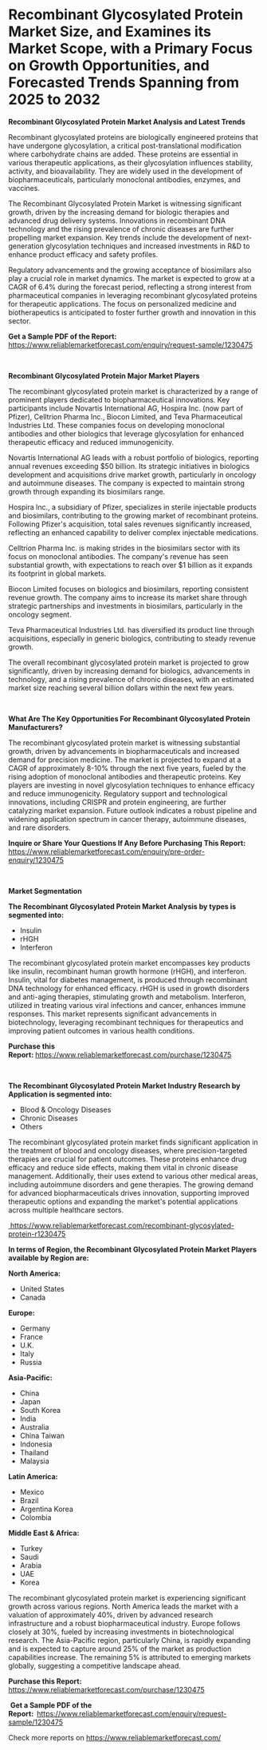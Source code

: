 <p><h1>Recombinant Glycosylated Protein Market Size, and Examines its Market Scope, with a Primary Focus on Growth Opportunities, and Forecasted Trends Spanning from 2025 to 2032</h1></p><p><strong>Recombinant Glycosylated Protein Market Analysis and Latest Trends</strong></p>
<p><p>Recombinant glycosylated proteins are biologically engineered proteins that have undergone glycosylation, a critical post-translational modification where carbohydrate chains are added. These proteins are essential in various therapeutic applications, as their glycosylation influences stability, activity, and bioavailability. They are widely used in the development of biopharmaceuticals, particularly monoclonal antibodies, enzymes, and vaccines.</p><p>The Recombinant Glycosylated Protein Market is witnessing significant growth, driven by the increasing demand for biologic therapies and advanced drug delivery systems. Innovations in recombinant DNA technology and the rising prevalence of chronic diseases are further propelling market expansion. Key trends include the development of next-generation glycosylation techniques and increased investments in R&D to enhance product efficacy and safety profiles.</p><p>Regulatory advancements and the growing acceptance of biosimilars also play a crucial role in market dynamics. The market is expected to grow at a CAGR of 6.4% during the forecast period, reflecting a strong interest from pharmaceutical companies in leveraging recombinant glycosylated proteins for therapeutic applications. The focus on personalized medicine and biotherapeutics is anticipated to foster further growth and innovation in this sector.</p></p>
<p><strong>Get a Sample PDF of the Report:&nbsp;</strong> <a href="https://www.reliablemarketforecast.com/enquiry/request-sample/1230475?utm_campaign=2301&utm_medium=2&utm_source=Github&utm_content=ia&utm_term=09032025&utm_id=recombinant-glycosylated-protein">https://www.reliablemarketforecast.com/enquiry/request-sample/1230475</a></p>
<p>&nbsp;</p>
<p><strong>Recombinant Glycosylated Protein Major Market Players</strong></p>
<p><p>The recombinant glycosylated protein market is characterized by a range of prominent players dedicated to biopharmaceutical innovations. Key participants include Novartis International AG, Hospira Inc. (now part of Pfizer), Celltrion Pharma Inc., Biocon Limited, and Teva Pharmaceutical Industries Ltd. These companies focus on developing monoclonal antibodies and other biologics that leverage glycosylation for enhanced therapeutic efficacy and reduced immunogenicity.</p><p>Novartis International AG leads with a robust portfolio of biologics, reporting annual revenues exceeding $50 billion. Its strategic initiatives in biologics development and acquisitions drive market growth, particularly in oncology and autoimmune diseases. The company is expected to maintain strong growth through expanding its biosimilars range.</p><p>Hospira Inc., a subsidiary of Pfizer, specializes in sterile injectable products and biosimilars, contributing to the growing market of recombinant proteins. Following Pfizer's acquisition, total sales revenues significantly increased, reflecting an enhanced capability to deliver complex injectable medications.</p><p>Celltrion Pharma Inc. is making strides in the biosimilars sector with its focus on monoclonal antibodies. The company's revenue has seen substantial growth, with expectations to reach over $1 billion as it expands its footprint in global markets.</p><p>Biocon Limited focuses on biologics and biosimilars, reporting consistent revenue growth. The company aims to increase its market share through strategic partnerships and investments in biosimilars, particularly in the oncology segment.</p><p>Teva Pharmaceutical Industries Ltd. has diversified its product line through acquisitions, especially in generic biologics, contributing to steady revenue growth. </p><p>The overall recombinant glycosylated protein market is projected to grow significantly, driven by increasing demand for biologics, advancements in technology, and a rising prevalence of chronic diseases, with an estimated market size reaching several billion dollars within the next few years.</p></p>
<p>&nbsp;</p>
<p><strong>What Are The Key Opportunities For Recombinant Glycosylated Protein Manufacturers?</strong></p>
<p><p>The recombinant glycosylated protein market is witnessing substantial growth, driven by advancements in biopharmaceuticals and increased demand for precision medicine. The market is projected to expand at a CAGR of approximately 8-10% through the next five years, fueled by the rising adoption of monoclonal antibodies and therapeutic proteins. Key players are investing in novel glycosylation techniques to enhance efficacy and reduce immunogenicity. Regulatory support and technological innovations, including CRISPR and protein engineering, are further catalyzing market expansion. Future outlook indicates a robust pipeline and widening application spectrum in cancer therapy, autoimmune diseases, and rare disorders.</p></p>
<p><strong>Inquire or Share Your Questions If Any Before Purchasing This Report:</strong> <a href="https://www.reliablemarketforecast.com/enquiry/pre-order-enquiry/1230475?utm_campaign=2301&utm_medium=2&utm_source=Github&utm_content=ia&utm_term=09032025&utm_id=recombinant-glycosylated-protein">https://www.reliablemarketforecast.com/enquiry/pre-order-enquiry/1230475</a></p>
<p>&nbsp;</p>
<p><strong>Market Segmentation</strong></p>
<p><strong>The Recombinant Glycosylated Protein Market Analysis by types is segmented into:</strong></p>
<p><ul><li>Insulin</li><li>rHGH</li><li>Interferon</li></ul></p>
<p><p>The recombinant glycosylated protein market encompasses key products like insulin, recombinant human growth hormone (rHGH), and interferon. Insulin, vital for diabetes management, is produced through recombinant DNA technology for enhanced efficacy. rHGH is used in growth disorders and anti-aging therapies, stimulating growth and metabolism. Interferon, utilized in treating various viral infections and cancer, enhances immune responses. This market represents significant advancements in biotechnology, leveraging recombinant techniques for therapeutics and improving patient outcomes in various health conditions.</p></p>
<p><strong>Purchase this Report:&nbsp;</strong><a href="https://www.reliablemarketforecast.com/purchase/1230475?utm_campaign=2301&utm_medium=2&utm_source=Github&utm_content=ia&utm_term=09032025&utm_id=recombinant-glycosylated-protein">https://www.reliablemarketforecast.com/purchase/1230475</a></p>
<p>&nbsp;</p>
<p><strong>The Recombinant Glycosylated Protein Market Industry Research by Application is segmented into:</strong></p>
<p><ul><li>Blood & Oncology Diseases</li><li>Chronic Diseases</li><li>Others</li></ul></p>
<p><p>The recombinant glycosylated protein market finds significant application in the treatment of blood and oncology diseases, where precision-targeted therapies are crucial for patient outcomes. These proteins enhance drug efficacy and reduce side effects, making them vital in chronic disease management. Additionally, their uses extend to various other medical areas, including autoimmune disorders and gene therapies. The growing demand for advanced biopharmaceuticals drives innovation, supporting improved therapeutic options and expanding the market's potential applications across multiple healthcare sectors.</p></p>
<p><a href="https://www.reliablemarketforecast.com/recombinant-glycosylated-protein-r1230475?utm_campaign=2301&utm_medium=2&utm_source=Github&utm_content=ia&utm_term=09032025&utm_id=recombinant-glycosylated-protein">&nbsp;https://www.reliablemarketforecast.com/recombinant-glycosylated-protein-r1230475</a></p>
<p><strong>In terms of Region, the Recombinant Glycosylated Protein Market Players available by Region are:</strong></p>
<p>
    <p> <strong> North America: </strong>
        <ul>
            <li>United States</li>
            <li>Canada</li>
        </ul>
        </p> 
    <p> <strong> Europe: </strong>
        <ul>
            <li>Germany</li>
            <li>France</li>
            <li>U.K.</li>
            <li>Italy</li>
            <li>Russia</li>
        </ul>
        </p> 
    <p> <strong> Asia-Pacific: </strong>
        <ul>
            <li>China</li>
            <li>Japan</li>
            <li>South Korea</li>
            <li>India</li>
            <li>Australia</li>
            <li>China Taiwan</li>
            <li>Indonesia</li>
            <li>Thailand</li>
            <li>Malaysia</li>
        </ul>
        </p> 
    <p> <strong> Latin America: </strong>
        <ul>
            <li>Mexico</li>
            <li>Brazil</li>
            <li>Argentina Korea</li>
            <li>Colombia</li>
        </ul>
        </p> 
    <p> <strong> Middle East & Africa: </strong>
        <ul>
            <li>Turkey</li>
            <li>Saudi</li>
            <li>Arabia</li>
            <li>UAE</li>
            <li>Korea</li>
        </ul>
    </p>
    </p>
<p><p>The recombinant glycosylated protein market is experiencing significant growth across various regions. North America leads the market with a valuation of approximately 40%, driven by advanced research infrastructure and a robust biopharmaceutical industry. Europe follows closely at 30%, fueled by increasing investments in biotechnological research. The Asia-Pacific region, particularly China, is rapidly expanding and is expected to capture around 25% of the market as production capabilities increase. The remaining 5% is attributed to emerging markets globally, suggesting a competitive landscape ahead.</p></p>
<p><strong>Purchase this Report: </strong><a href="https://www.reliablemarketforecast.com/purchase/1230475?utm_campaign=2301&utm_medium=2&utm_source=Github&utm_content=ia&utm_term=09032025&utm_id=recombinant-glycosylated-protein">https://www.reliablemarketforecast.com/purchase/1230475</a></p>
<p>&nbsp;<strong>Get a Sample PDF of the Report:&nbsp;&nbsp;</strong><a href="https://www.reliablemarketforecast.com/enquiry/request-sample/1230475?utm_campaign=2301&utm_medium=2&utm_source=Github&utm_content=ia&utm_term=09032025&utm_id=recombinant-glycosylated-protein">https://www.reliablemarketforecast.com/enquiry/request-sample/1230475</a></p>
<p><strong></strong></p>
<p>Check more reports on <a href="https://www.reliablemarketforecast.com/?utm_campaign=2301&utm_medium=2&utm_source=Github&utm_content=ia&utm_term=09032025&utm_id=recombinant-glycosylated-protein">https://www.reliablemarketforecast.com/</a></p>